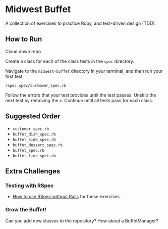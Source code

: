 # Midwest Buffet

A collection of exercises to practice Ruby, and test-driven design (TDD).

## How to Run
Clone down repo

Create a class for each of the class tests in the `spec` directory.

Navigate to the `midwest-buffet` directory in your terminal, and then run your first test:

```
rspec spec/customer_spec.rb
```

Follow the errors that your test provides until the test passes. Unskip the next test by removing the `x`. Continue until all tests pass for each class.

## Suggested Order

* `customer_spec.rb`
* `buffet_dish_spec.rb`
* `buffet_side_spec.rb`
* `buffet_dessert_spec.rb`
* `buffet_spec.rb`
* `buffet_line_spec.rb`

## Extra Challenges

### Testing with RSpec

* [How to use RSpec without Rails](https://gist.github.com/ap2322/d8081e38d448acccf2cdc25308be565f) for these exercises.

### Grow the Buffet!

Can you add new classes to the repository? How about a BuffetManager?
